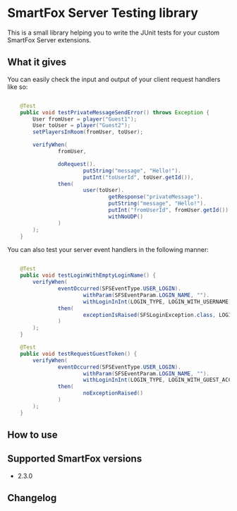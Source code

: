 # SmartFox Server Testing library

This is a small library helping you to write the JUnit tests for your custom SmartFox Server extensions.

## What it gives

You can easily check the input and output of your client request handlers like so:
```java

    @Test
    public void testPrivateMessageSendError() throws Exception {
        User fromUser = player("Guest1");
        User toUser = player("Guest2");
        setPlayersInRoom(fromUser, toUser);

        verifyWhen(
                fromUser,

                doRequest().
                        putString("message", "Hello!").
                        putInt("toUserId", toUser.getId()),
                then(
                        user(toUser).
                                getResponse("privateMessage").
                                putString("message", "Hello!").
                                putInt("fromUserId", fromUser.getId()).
                                withNoUDP()
                )
        );
    }

```
You can also test your server event handlers in the following manner:

```java

    @Test
    public void testLoginWithEmptyLoginName() {
        verifyWhen(
                eventOccurred(SFSEventType.USER_LOGIN).
                        withParam(SFSEventParam.LOGIN_NAME, "").
                        withLoginInInt(LOGIN_TYPE, LOGIN_WITH_USERNAME),
                then(
                        exceptionIsRaised(SFSLoginException.class, LOGIN_BAD_USERNAME)
                )
        );
    }

    @Test
    public void testRequestGuestToken() {
        verifyWhen(
                eventOccurred(SFSEventType.USER_LOGIN).
                        withParam(SFSEventParam.LOGIN_NAME, "").
                        withLoginInInt(LOGIN_TYPE, LOGIN_WITH_GUEST_ACCOUNT),
                then(
                        noExceptionRaised()
                )
        );
    }
```

## How to use

## Supported SmartFox versions

* 2.3.0

## Changelog
